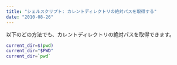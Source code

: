 ```yaml
---
title: "シェルスクリプト: カレントディレクトリの絶対パスを取得する"
date: "2010-08-26"
---
```


以下のどの方法でも、カレントディレクトリの絶対パスを取得できます。

```bash
current_dir=$(pwd)
current_dir="$PWD"
current_dir=`pwd`
```

